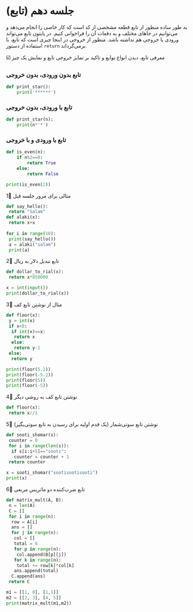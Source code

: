 # جلسه دهم (تابع)

به طور ساده منظور از تابع قطعه مشخصی از کد است که کار خاصی را انجام می‌دهد و می‌توانیم در جاهای مختلف و به دفعات آن را فراخوانی کنیم. در پایتون تابع می‌تواند ورودی یا خروجی هم نداشته باشد. منظور از خروجی در اینجا چیزی است که تابع، با استفاده از دستور `return` برمی‌گرداند.

☑️ معرفی تابع، دیدن انواع توابع و تاکید بر تمایز خروجی تابع و نمایش یک چیز

### تابع بدون ورودی، بدون خروجی
```python
def print_star():
    print('******')
```
### تابع با ورودی، بدون خروجی
```python
def print_star(n):
    print(n*'*')
```
### تابع با ورودی و با خروجی
```python    
def is_even(n):
    if n%2==0:
        return True
    else:
        return False

print(is_even(2))
```
1⃣ مثالی برای مرور جلسه قبل
```python
def say_hello():
 return "Salam"
def alaki(x):
 return x+x
 
for i in range(10):
 print(say_hello())
 a = alaki("salam")
 print(a)
```
2⃣ تابع تبدیل دلار به ریال
```python
def dollar_to_rial(x):
 return x*850000

x = int(input())
print(dollar_to_rial(x))
```
3⃣ مثال از نوشتن تابع کف
```python
def floor(x):
 y = int(x)
 if x<0:
  if int(x)==x:
   return x
  else:
   return y-1
 else:
  return y

print(floor(5.2))
print(floor(-5.2))
print(floor(5))
print(floor(-5))
```
4⃣ نوشتن تابع کف به روشی دیگر
```python
def floor(x):
 return x//1
``` 
5⃣ نوشتن تابع سوتی‌شمار
(یک قدم اولیه برای رسیدن به تابع سوتی‌بگیر)
```python
def sooti_shomar(s):
 counter = 0
 for i in range(len(s)):
  if s[i:i+5]=="sooti":
   counter = counter + 1
 return counter

x = sooti_shomar("sootisootisooti")
print(x)
```
6⃣ تابع ضرب‌کننده دو ماتریس مربعی
```python
def matrix_mult(A, B):
 n = len(A)
 C = []
 for i in range(n):
  row = A[i]
  ans = []
  for j in range(n):
   col = []
   total = 0
   for p in range(n):
    col.append(B[p][j])
   for k in range(n):
    total += row[k]*col[k]
   ans.append(total)
  C.append(ans)
 return C

m1 = [[1, 0], [1,1]]
m2 = [[2, 3], [4, 5]]
print(matrix_mult(m1,m2))
```
